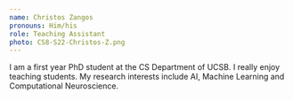 ```yaml
---
name: Christos Zangos
pronouns: Him/his
role: Teaching Assistant
photo: CS8-S22-Christos-Z.png
---
```


I am a first year PhD student at the CS Department of UCSB. I really enjoy teaching students. My research interests include AI, Machine Learning and Computational Neuroscience. 
